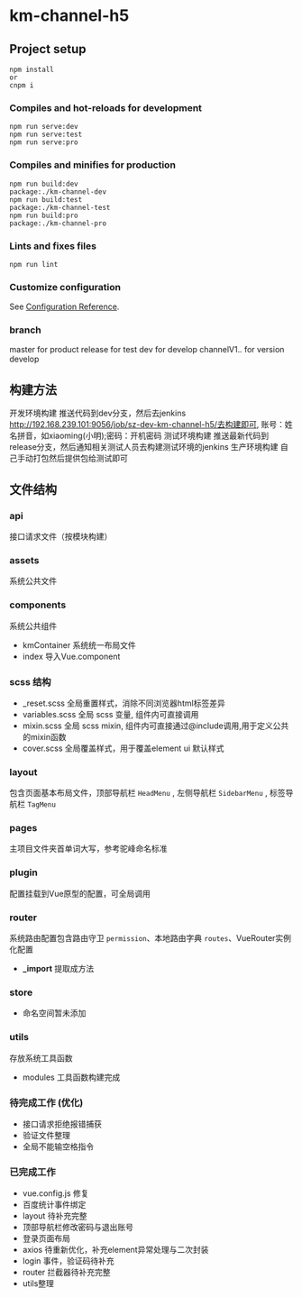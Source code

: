 # km-channel-h5

## Project setup
```
npm install
or
cnpm i
```

### Compiles and hot-reloads for development
```
npm run serve:dev
npm run serve:test
npm run serve:pro
```

### Compiles and minifies for production
```
npm run build:dev
package:./km-channel-dev
npm run build:test
package:./km-channel-test
npm run build:pro
package:./km-channel-pro
```

### Lints and fixes files
```
npm run lint
```

### Customize configuration
See [Configuration Reference](https://cli.vuejs.org/config/).

### branch
master
  for product
release
  for test
dev
  for develop
channelV1.*.*
  for version develop

## 构建方法
开发环境构建 推送代码到dev分支，然后去jenkins http://192.168.239.101:9056/job/sz-dev-km-channel-h5/去构建即可, 账号：姓名拼音，如xiaoming(小明);密码：开机密码
测试环境构建 推送最新代码到release分支，然后通知相关测试人员去构建测试环境的jenkins
生产环境构建 自己手动打包然后提供包给测试即可

## 文件结构
### api
接口请求文件（按模块构建）

### assets
系统公共文件

### components
系统公共组件
- kmContainer 系统统一布局文件
- index 导入Vue.component

### scss 结构
- _reset.scss 全局重置样式，消除不同浏览器html标签差异
- variables.scss 全局 scss 变量, 组件内可直接调用
- mixin.scss 全局 scss mixin, 组件内可直接通过@include调用,用于定义公共的mixin函数
- cover.scss 全局覆盖样式，用于覆盖element ui 默认样式

### layout
包含页面基本布局文件，顶部导航栏 `HeadMenu` , 左侧导航栏 `SidebarMenu` , 标签导航栏 `TagMenu`

### pages
主项目文件夹首单词大写，参考驼峰命名标准

### plugin
配置挂载到Vue原型的配置，可全局调用

### router
系统路由配置包含路由守卫 `permission`、本地路由字典 `routes`、VueRouter实例化配置
- **_import** 提取成方法

### store
- 命名空间暂未添加

### utils
存放系统工具函数
- modules 工具函数构建完成

### 待完成工作 (优化)
- 接口请求拒绝报错捕获
- 验证文件整理
- 全局不能输空格指令

### 已完成工作
- vue.config.js 修复
- 百度统计事件绑定
- layout 待补充完整
- 顶部导航栏修改密码与退出账号
- 登录页面布局
- axios 待重新优化，补充element异常处理与二次封装
- login 事件，验证码待补充
- router 拦截器待补充完整
- utils整理




